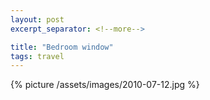 ```yaml
---
layout: post
excerpt_separator: <!--more-->

title: "Bedroom window"
tags: travel
---
```


{% picture /assets/images/2010-07-12.jpg %}
<!--more-->